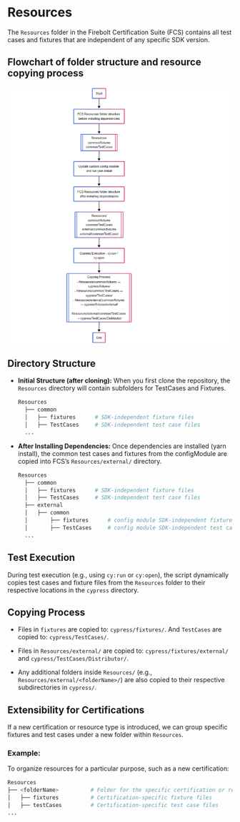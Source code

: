 # Resources
The `Resources` folder in the Firebolt Certification Suite (FCS) contains all test cases and fixtures that are independent of any specific SDK version.

## Flowchart of folder structure and resource copying process
![alt text](Resources_flowChart.png)

## Directory Structure
- **Initial Structure (after cloning):** When you first clone the repository, the `Resources` directory will contain subfolders for TestCases and Fixtures.
  ```bash 
  Resources
    ├── common
    │   ├── fixtures      # SDK-independent fixture files
    │   ├── TestCases     # SDK-independent test case files
    ...
- **After Installing Dependencies:**  Once dependencies are installed (yarn install), the common test cases and fixtures from the configModule are copied into FCS’s `Resources/external/` directory.
  ```bash 
  Resources
    ├── common
    │   ├── fixtures      # SDK-independent fixture files
    │   ├── TestCases     # SDK-independent test case files
    ├── external
    │   ├── common
    │       ├── fixtures      # config module SDK-independent fixture files
    │       ├── TestCases     # config module SDK-independent test case files
    ...

## Test Execution
During test execution (e.g., using `cy:run` or `cy:open`), the script dynamically copies test cases and fixture files from the `Resources` folder to their respective locations in the `cypress` directory.

## Copying Process
- Files in `fixtures` are copied to: `cypress/fixtures/`. And `TestCases` are copied to: `cypress/TestCases/`.

- Files in `Resources/external/` are copied to: `cypress/fixtures/external/` and `cypress/TestCases/Distributor/`.

- Any additional folders inside `Resources/` (e.g., `Resources/external/<folderName>/`) are also copied to their respective subdirectories in `cypress/`.

## Extensibility for Certifications
If a new certification or resource type is introduced, we can group specific fixtures and test cases under a new folder within `Resources`.

### Example:
To organize resources for a particular purpose, such as a new certification:

```bash
Resources
├── <folderName>          # Folder for the specific certification or resource type (e.g., fireboltCertification)
│   ├── fixtures          # Certification-specific fixture files
│   ├── testCases         # Certification-specific test case files
...
